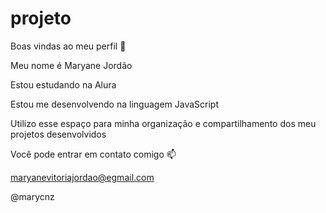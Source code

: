 # projeto
Boas vindas ao meu perfil 🤍

Meu nome é Maryane Jordão

Estou estudando na Alura

Estou me desenvolvendo na linguagem JavaScript

Utilizo esse espaço para minha organização e compartilhamento dos meu projetos desenvolvidos

Você pode entrar em contato comigo 📫

maryanevitoriajordao@egmail.com

@marycnz
